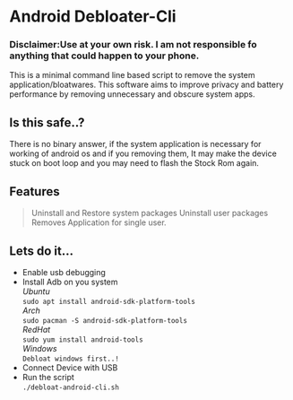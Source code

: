 # Android Debloater-Cli
### Disclaimer:Use at your own risk. I am not responsible fo anything that could happen to your phone.
This is a minimal command line based script to remove the system application/bloatwares.
This software aims to improve privacy and battery performance by removing unnecessary and obscure system apps.

## Is this safe..?

There is no binary answer, if the system application is necessary for working of android os and if you removing them,
It may make the device stuck on boot loop and you may need to flash the Stock Rom again.
 

## Features

> Uninstall and Restore system packages
> Uninstall user packages
> Removes Application for single user.


## Lets do it...

* Enable usb debugging
* Install Adb on you system<br>
*Ubuntu*<br>
 `sudo apt install android-sdk-platform-tools` <br>
 *Arch*<br>
 `sudo pacman -S android-sdk-platform-tools` <br>
 *RedHat*<br>
 `sudo yum install android-tools`<br>
 *Windows*<br>
 `Debloat windows first..!`<br>
* Connect Device with USB<br>
* Run the script<br>
 `./debloat-android-cli.sh`<br>
